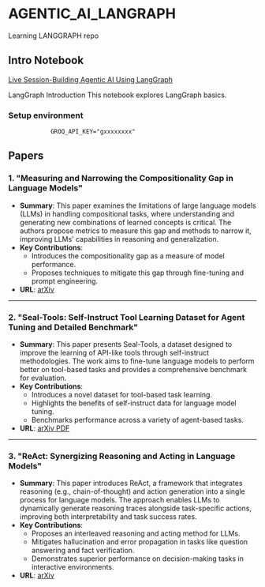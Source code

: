 # AGENTIC_AI_LANGRAPH

Learning LANGGRAPH repo


## Intro Notebook

[Live Session-Building Agentic AI Using LangGraph](https://www.youtube.com/watch?v=R4-P79KgSMg)

LangGraph Introduction
This notebook explores LangGraph basics.  

### Setup environment
```
            GROQ_API_KEY="gxxxxxxxx"
```

## Papers

### 1. **"Measuring and Narrowing the Compositionality Gap in Language Models"**
- **Summary**: This paper examines the limitations of large language models (LLMs) in handling compositional tasks, where understanding and generating new combinations of learned concepts is critical. The authors propose metrics to measure this gap and methods to narrow it, improving LLMs’ capabilities in reasoning and generalization.
- **Key Contributions**:
  - Introduces the compositionality gap as a measure of model performance.
  - Proposes techniques to mitigate this gap through fine-tuning and prompt engineering.
- **URL**: [arXiv](https://arxiv.org/abs/2210.03350)

---

### 2. **"Seal-Tools: Self-Instruct Tool Learning Dataset for Agent Tuning and Detailed Benchmark"**
- **Summary**: This paper presents Seal-Tools, a dataset designed to improve the learning of API-like tools through self-instruct methodologies. The work aims to fine-tune language models to perform better on tool-based tasks and provides a comprehensive benchmark for evaluation.
- **Key Contributions**:
  - Introduces a novel dataset for tool-based task learning.
  - Highlights the benefits of self-instruct data for language model tuning.
  - Benchmarks performance across a variety of agent-based tasks.
- **URL**: [arXiv PDF](https://arxiv.org/pdf/2405.08355)

---

### 3. **"ReAct: Synergizing Reasoning and Acting in Language Models"**
- **Summary**: This paper introduces ReAct, a framework that integrates reasoning (e.g., chain-of-thought) and action generation into a single process for language models. The approach enables LLMs to dynamically generate reasoning traces alongside task-specific actions, improving both interpretability and task success rates.
- **Key Contributions**:
  - Proposes an interleaved reasoning and acting method for LLMs.
  - Mitigates hallucination and error propagation in tasks like question answering and fact verification.
  - Demonstrates superior performance on decision-making tasks in interactive environments.
- **URL**: [arXiv](https://arxiv.org/abs/2210.03629)

